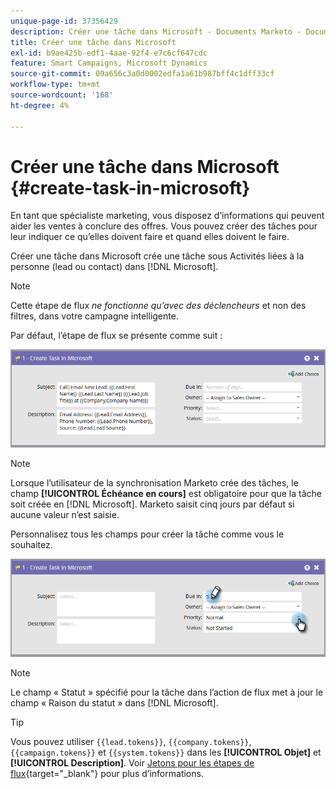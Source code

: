 ```yaml
---
unique-page-id: 37356429
description: Créer une tâche dans Microsoft - Documents Marketo - Documentation du produit
title: Créer une tâche dans Microsoft
exl-id: b9ae425b-edf1-4aae-92f4-e7c6cf647cdc
feature: Smart Campaigns, Microsoft Dynamics
source-git-commit: 09a656c3a0d0002edfa1a61b987bff4c1dff33cf
workflow-type: tm+mt
source-wordcount: '168'
ht-degree: 4%

---
```


# Créer une tâche dans Microsoft {#create-task-in-microsoft}

En tant que spécialiste marketing, vous disposez d’informations qui peuvent aider les ventes à conclure des offres. Vous pouvez créer des tâches pour leur indiquer ce qu’elles doivent faire et quand elles doivent le faire.

Créer une tâche dans Microsoft crée une tâche sous Activités liées à la personne (lead ou contact) dans [!DNL Microsoft].

>[!NOTE]
>
>Cette étape de flux _ne fonctionne qu’avec des déclencheurs_ et non des filtres, dans votre campagne intelligente.

Par défaut, l’étape de flux se présente comme suit :

![](assets/create-task-in-microsoft-1.png)

>[!NOTE]
>
>Lorsque l’utilisateur de la synchronisation Marketo crée des tâches, le champ **[!UICONTROL Échéance en cours]** est obligatoire pour que la tâche soit créée en [!DNL Microsoft]. Marketo saisit cinq jours par défaut si aucune valeur n’est saisie.

Personnalisez tous les champs pour créer la tâche comme vous le souhaitez.

![](assets/create-task-in-microsoft-2.png)

>[!NOTE]
>
>Le champ « Statut » spécifié pour la tâche dans l’action de flux met à jour le champ « Raison du statut » dans [!DNL Microsoft].

>[!TIP]
>
>Vous pouvez utiliser `{{lead.tokens}}`, `{{company.tokens}}`, `{{campaign.tokens}}` et `{{system.tokens}}` dans les **[!UICONTROL Objet]** et **[!UICONTROL Description]**. Voir [Jetons pour les étapes de flux](/help/marketo/product-docs/core-marketo-concepts/smart-campaigns/flow-actions/use-tokens-in-flow-steps.md){target="_blank"} pour plus d’informations.

